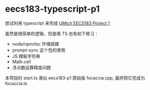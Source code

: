 # eecs183-typescript-p1

尝试利用 typescript 来完成 [UMich EECS183 Project 1](https://eecs183.github.io/p1-recipes/)

虽然是很简单的逻辑，但是用 TS 也有如下练习：
 * node/npm/tsc 环境搭建
 * prompt-sync 这个包的使用
 * JS 模板字符串
 * Math.ceil
 * 浮点数运算精度问题

本项目的 start.ts 类似 eecs183-p1 原始版 focaccia.cpp, 最终把它完成为 focaccia.ts
